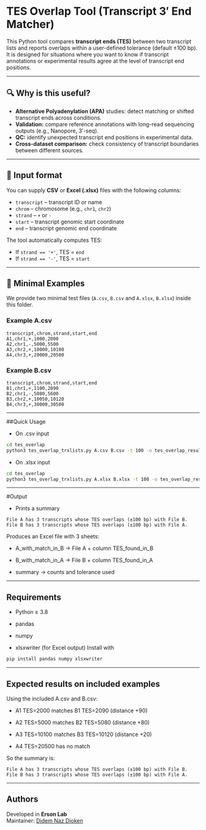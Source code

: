 # TES Overlap Tool (Transcript 3′ End Matcher)

This Python tool compares **transcript ends (TES)** between two transcript lists and reports overlaps within a user-defined tolerance (default ±100 bp).  
It is designed for situations where you want to know if transcript annotations or experimental results agree at the level of transcript end positions.

---

## 🔍 Why is this useful?

- **Alternative Polyadenylation (APA)** studies: detect matching or shifted transcript ends across conditions.
- **Validation:** compare reference annotations with long-read sequencing outputs (e.g., Nanopore, 3′-seq).
- **QC:** identify unexpected transcript end positions in experimental data.
- **Cross-dataset comparison:** check consistency of transcript boundaries between different sources.

---

## 📂 Input format

You can supply **CSV** or **Excel (.xlsx)** files with the following columns:

- `transcript` – transcript ID or name  
- `chrom` – chromosome (e.g., `chr1`, `chr2`)  
- `strand` – `+` or `-`  
- `start` – transcript genomic start coordinate  
- `end` – transcript genomic end coordinate  

The tool automatically computes TES:

- If `strand == '+'`, TES = `end`  
- If `strand == '-'`, TES = `start`  

---

## 🧪 Minimal Examples

We provide two minimal test files (`A.csv`, `B.csv` and `A.xlsx`, `B.xlsx`) inside this folder.

### Example A.csv

```csv
transcript,chrom,strand,start,end
A1,chr1,+,1000,2000
A2,chr1,-,5000,5500
A3,chr2,+,10000,10100
A4,chr3,+,20000,20500
```
### Example B.csv

```csv
transcript,chrom,strand,start,end
B1,chr1,+,1100,2090
B2,chr1,-,5080,5600
B3,chr2,+,10050,10120
B4,chr3,+,30000,30500
```

---

##Quick Usage

- On .csv input

```bash
cd tes_overlap
python3 tes_overlap_trxlists.py A.csv B.csv -t 100 -o tes_overlap_results.xlsx
```

- On .xlsx input
```bash
cd tes_overlap
python3 tes_overlap_trxlists.py A.xlsx B.xlsx -t 100 -o tes_overlap_results.xlsx
```

---

#Output

- Prints a summary

```Arduino
File A has 3 transcripts whose TES overlaps (±100 bp) with File B.
File B has 3 transcripts whose TES overlaps (±100 bp) with File A.
```

Produces an Excel file with 3 sheets:

- A_with_match_in_B → File A + column TES_found_in_B

- B_with_match_in_A → File B + column TES_found_in_A

- summary → counts and tolerance used

---

## Requirements

- Python ≥ 3.8

- pandas

- numpy

- xlsxwriter (for Excel output)
Install with

```bash
pip install pandas numpy xlsxwriter
```
---

## Expected results on included examples

Using the included A.csv and B.csv:

- A1 TES=2000 matches B1 TES=2090 (distance +90)

- A2 TES=5000 matches B2 TES=5080 (distance +80)

- A3 TES=10100 matches B3 TES=10120 (distance +20)

- A4 TES=20500 has no match

So the summary is:

```Arduino
File A has 3 transcripts whose TES overlaps (±100 bp) with File B.
File B has 3 transcripts whose TES overlaps (±100 bp) with File A.
```
---

## Authors

Developed in **Erson Lab**  
Maintainer: [Didem Naz Dioken](https://github.com/ddioken)


